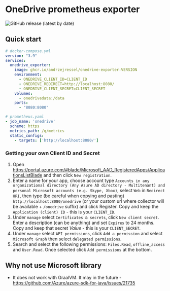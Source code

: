 # OneDrive prometheus exporter
![GitHub release (latest by date)](https://img.shields.io/github/v/release/andrzejressel/onedrive-exporter)

## Quick start

```yaml
# docker-compose.yml
version: "3.9"
services:
  onedrive_exporter:
    image: ghcr.io/andrzejressel/onedrive-exporter:VERSION
    environment:
      - ONEDRIVE_CLIENT_ID=CLIENT_ID
      - ONEDRIVE_REDIRECT=http://localhost:8080/
      - ONEDRIVE_CLIENT_SECRET=CLIENT_SECRET
    volumes:
      - onedrivedata:/data
    ports:
      - "8080:8080"
```

```yaml
# prometheus.yaml
- job_name: 'onedrive'
  scheme: https
  metrics_path: /q/metrics
  static_configs:
    - targets: ['http://localhost:8080/']
```

### Getting your own Client ID and Secret

1. Open https://portal.azure.com/#blade/Microsoft_AAD_RegisteredApps/ApplicationsListBlade and then click `New registration`.
2. Enter a name for your app, choose account type `Accounts in any organizational directory (Any Azure AD directory - Multitenant) and personal Microsoft accounts (e.g. Skype, Xbox)`, select `Web` in `Redirect URI`, then type (be careful when copying and pasting) `http://localhost:8080/onedrive` (or your custom url where collector will be available + `/onedrive` suffix) and click Register. Copy and keep the `Application (client) ID`  - this is your `CLIENT_ID`.
3. Under `manage` select `Certificates & secrets`, click `New client secret`. Enter a description (can be anything) and set `Expires` to 24 months. Copy and keep that secret _Value_ - this is your `CLIENT_SECRET`.
4. Under `manage` select `API permissions`, click `Add a permission` and select `Microsoft Graph` then select `delegated permissions`.
5. Search and select the following permissions: `Files.Read`, `offline_access` and `User.Read`. Once selected click `Add permissions` at the bottom.

## Why not use Microsoft library

- It does not work with GraalVM. It may in the future - https://github.com/Azure/azure-sdk-for-java/issues/21735